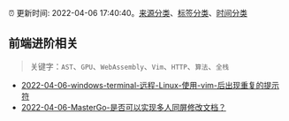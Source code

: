 :alarm_clock: 更新时间: 2022-04-06 17:40:40。[来源分类](../README.md)、[标签分类](../TAGS.md)、[时间分类](../TIMELINE.md)

## 前端进阶相关


> 关键字：`AST`、`GPU`、`WebAssembly`、`Vim`、`HTTP`、`算法`、`全栈`



- [2022-04-06-windows-terminal-远程-Linux-使用-vim-后出现重复的提示符](https://www.v2ex.com/t/845348) 
- [2022-04-06-MasterGo-是否可以实现多人同屏修改文档？](https://www.v2ex.com/t/845335) 